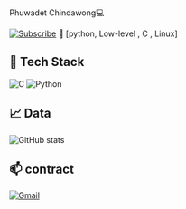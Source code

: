 Phuwadet Chindawong💻

[![Subscribe](https://img.shields.io/badge/Subscribe-248-red?style=for-the-badge&logo=youtube)](https://www.youtube.com/@Phuwadet025?sub_confirmation=1)
📝 [python, Low-level , C , Linux]

## 🧰 Tech Stack
![C](https://img.shields.io/badge/C-00599C?style=for-the-badge&logo=c&logoColor=white)
![Python](https://img.shields.io/badge/Python-3776AB?style=for-the-badge&logo=python&logoColor=white)

## 📈 Data
![GitHub stats](https://github-readme-stats.vercel.app/api?username=somtumpupala&show_icons=true&theme=radical)

## 📫 contract
[![Gmail](https://img.shields.io/badge/Gmail-D14836?style=for-the-badge&logo=gmail&logoColor=white)](pickled025l@gmail.com)
